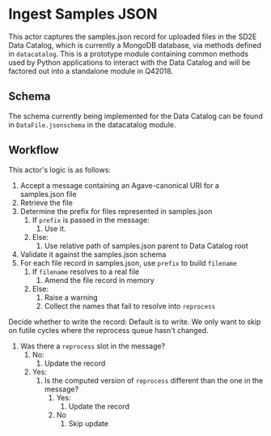 Ingest Samples JSON
===================

This actor captures the samples.json record for uploaded files in the SD2E Data
Catalog, which is currently a MongoDB database, via methods defined in
`datacatalog`. This is a prototype module containing common methods used by
Python applications to interact with the Data Catalog and will be factored out
into a standalone module in Q42018.

Schema
------

The schema currently being implemented for the Data Catalog can be found in
`DataFile.jsonschema` in the datacatalog module.

Workflow
--------

This actor's logic is as follows:

1. Accept a message containing an Agave-canonical URI for a samples.json file
2. Retrieve the file
3. Determine the prefix for files represented in samples.json
    1. If `prefix` is passed in the message:
        1. Use it.
    2. Else:
        1. Use relative path of samples.json parent to Data Catalog root
4. Validate it against the samples.json schema
5. For each file record in samples.json, use `prefix` to build `filename`
    1. If `filename` resolves to a real file
        1. Amend the file record in memory
    2. Else:
        1. Raise a warning
        2. Collect the names that fail to resolve into `reprocess`

Decide whether to write the record: Default is to write. We only want to skip on futile cycles where the reprocess queue hasn't changed.

1. Was there a `reprocess` slot in the message?
    1. No:
        1. Update the record
    2. Yes:
        1. Is the computed version of `reprocess` different than the one in the message?
            1. Yes:
                1. Update the record
            2. No
                1. Skip update

